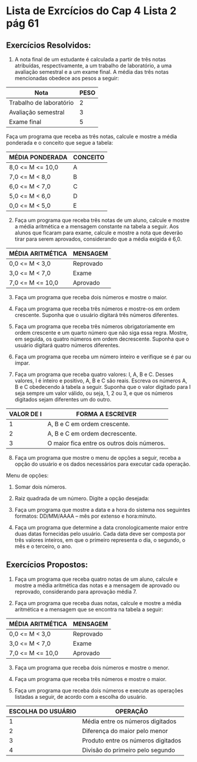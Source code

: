 # Lista de Exrcícios do Cap 4 Lista 2 pág 61

## Exercícios Resolvidos:

1. A nota final de um estudante é calculada a partir de três notas atribuídas, respectivamente, a um trabalho de laboratório, a uma avaliação semestral e a um exame final. A média das três notas mencionadas obedece aos pesos a seguir:

| Nota | PESO |
| --- | --- |
Trabalho de laboratório | 2
Avaliação semestral | 3
Exame final | 5

Faça um programa que receba as três notas, calcule e mostre a média ponderada e o conceito que segue
a tabela:

| MÉDIA PONDERADA | CONCEITO |
| --- | --- |
8,0 <= M <= 10,0 | A
7,0 <= M < 8,0 | B
6,0 <= M < 7,0 | C
5,0 <= M < 6,0 | D 
0,0 <= M < 5,0 | E

2. Faça um programa que receba três notas de um aluno, calcule e mostre a média aritmética e a mensagem constante na tabela a seguir. Aos alunos que ficaram para exame, calcule e mostre a nota que deverão tirar para serem aprovados, considerando que a média exigida é 6,0.

| MÉDIA ARITMÉTICA | MENSAGEM |
| --- | --- |
0,0 <= M < 3,0 | Reprovado
3,0 <= M < 7,0 | Exame
7,0 <= M <= 10,0 | Aprovado

3. Faça um programa que receba dois números e mostre o maior.

4. Faça um programa que receba três números e mostre-os em ordem crescente. Suponha que o usuário digitará três números diferentes.

5. Faça um programa que receba três números obrigatoriamente em ordem crescente e um quarto número que não siga essa regra. Mostre, em seguida, os quatro números em ordem decrescente. Suponha que o usuário digitará quatro números diferentes.

6. Faça um programa que receba um número inteiro e verifique se é par ou ímpar.

7. Faça um programa que receba quatro valores: I, A, B e C. Desses valores, I é inteiro e positivo, A, B e C são reais. Escreva os números A, B e C obedecendo à tabela a seguir. Suponha que o valor digitado para I seja sempre um valor válido, ou seja, 1, 2 ou 3, e que os números digitados sejam diferentes um do outro.

| VALOR DE I | FORMA A ESCREVER |
| --- | --- |
1 | A, B e C em ordem crescente.
2 | A, B e C em ordem decrescente.
3 | O maior fica entre os outros dois números.

8. Faça um programa que mostre o menu de opções a seguir, receba a opção do usuário e os dados necessários para executar cada operação.

Menu de opções:
1. Somar dois números.
2. Raiz quadrada de um número.
Digite a opção desejada:

9. Faça um programa que mostre a data e a hora do sistema nos seguintes formatos: DD/MM/AAAA – mês por extenso e hora:minuto.

10. Faça um programa que determine a data cronologicamente maior entre duas datas fornecidas pelo usuário. Cada data deve ser composta por três valores inteiros, em que o primeiro representa o dia, o segundo, o mês e o terceiro, o ano.

## Exercícios Propostos:

1. Faça um programa que receba quatro notas de um aluno, calcule e mostre a média aritmética das notas e a mensagem de aprovado ou reprovado, considerando para aprovação média 7.

2. Faça um programa que receba duas notas, calcule e mostre a média aritmética e a mensagem que se encontra na tabela a seguir:

| MÉDIA ARITMÉTICA | MENSAGEM |
| --- | --- |
0,0 <= M < 3,0 | Reprovado
3,0 <= M < 7,0 | Exame
7,0 <= M <= 10,0 | Aprovado

3. Faça um programa que receba dois números e mostre o menor.

4. Faça um programa que receba três números e mostre o maior.

5. Faça um programa que receba dois números e execute as operações listadas a seguir, de acordo com a escolha do usuário.

| ESCOLHA DO USUÁRIO | OPERAÇÃO |
| --- | --- |
1 | Média entre os números digitados
2 | Diferença do maior pelo menor
3 | Produto entre os números digitados
4 | Divisão do primeiro pelo segundo
